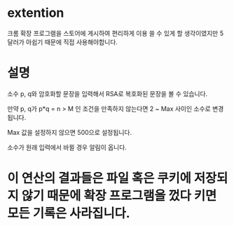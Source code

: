 # extention

크롬 확장 프로그램을 스토어에 게시하여 편리하게 이용 쓸 수 있게 할 생각이였지만 5달러가 아쉽기 때문에 직접 사용해야합니다.


# 설명

소수 p, q와 암호화할 문장을 입력해서 RSA로 복호화된 문장을 볼 수 있습니다.

만약 p, q가 p*q = n > M 인 조건을 만족하지 않는다면 2 ~ Max 사이인 소수로 변경됩니다.

Max 값을 설정하지 않으면 500으로 설정됩니다.

소수가 원래 입력에서 바뀔 경우 알림이 옵니다.



# 이 연산의 결과들은 파일 혹은 쿠키에 저장되지 않기 때문에 확장 프로그램을 껐다 키면 모든 기록은 사라집니다.
